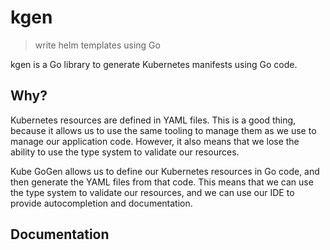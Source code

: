 # kgen

> write helm templates using Go

kgen is a Go library to generate Kubernetes manifests using Go code.

## Why?

Kubernetes resources are defined in YAML files. This is a good thing, because it allows us to use the same tooling to manage them as we use to manage our application code. However, it also means that we lose the ability to use the type system to validate our resources.

Kube GoGen allows us to define our Kubernetes resources in Go code, and then generate the YAML files from that code. This means that we can use the type system to validate our resources, and we can use our IDE to provide autocompletion and documentation.

## Documentation

```go

```
